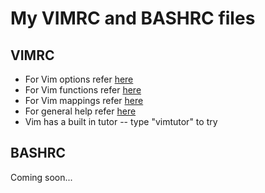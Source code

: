 My VIMRC and BASHRC files
===========================================================

VIMRC
-----------------------------------------------------------
* For Vim options refer [here](http://vimdoc.sourceforge.net/htmldoc/options.html)
* For Vim functions refer [here](http://vim.wikia.com/wiki/Write_your_own_Vim_function)
* For Vim mappings refer [here](http://vimdoc.sourceforge.net/htmldoc/map.html)
* For general help refer [here](http://vimdoc.sourceforge.net/htmldoc/)
* Vim has a built in tutor -- type "vimtutor" to try


BASHRC
-----------------------------------------------------------
Coming soon...
